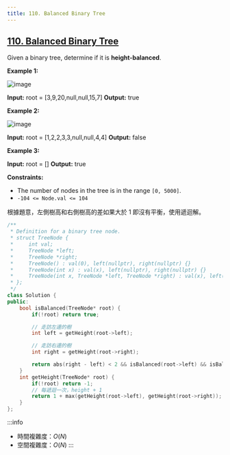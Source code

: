```yaml
---
title: 110. Balanced Binary Tree
---
```


## [110\. Balanced Binary Tree](https://leetcode.com/problems/balanced-binary-tree/)

Given a binary tree, determine if it is **height-balanced**.

**Example 1:**

![image](https://assets.leetcode.com/uploads/2020/10/06/balance_1.jpg)

**Input:** root = \[3,9,20,null,null,15,7\]
**Output:** true

**Example 2:**

![image](https://assets.leetcode.com/uploads/2020/10/06/balance_2.jpg)

**Input:** root = \[1,2,2,3,3,null,null,4,4\]
**Output:** false

**Example 3:**

**Input:** root = \[\]
**Output:** true

**Constraints:**

-   The number of nodes in the tree is in the range `[0, 5000]`.
-   `-104 <= Node.val <= 104`

根據題意，左側樹高和右側樹高的差如果大於 1 即沒有平衡，使用遞迴解。

```cpp
/**
 * Definition for a binary tree node.
 * struct TreeNode {
 *     int val;
 *     TreeNode *left;
 *     TreeNode *right;
 *     TreeNode() : val(0), left(nullptr), right(nullptr) {}
 *     TreeNode(int x) : val(x), left(nullptr), right(nullptr) {}
 *     TreeNode(int x, TreeNode *left, TreeNode *right) : val(x), left(left), right(right) {}
 * };
 */
class Solution {
public:
    bool isBalanced(TreeNode* root) {
        if(!root) return true;

        // 走訪左邊的樹
        int left = getHeight(root->left);

        // 走訪右邊的樹
        int right = getHeight(root->right);

        return abs(right - left) < 2 && isBalanced(root->left) && isBalanced(root->right);
    }
    int getHeight(TreeNode* root) {
        if(!root) return -1;
        // 每遞迴一次，height + 1
        return 1 + max(getHeight(root->left), getHeight(root->right));
    }
};
```

:::info
- 時間複雜度：$O(N)$
- 空間複雜度：$O(N)$
:::
